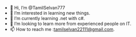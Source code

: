 - 👋 Hi, I’m @TamilSelvan777
- 👀 I’m interested in learning new things.
- 🌱 I’m currently learning .net with c#.
- 💞️ I’m looking to learn more from experienced people on IT.
- 📫 How to reach me :tamilselvan22111@gmail.com.

<!---
TamilSelvan777/TamilSelvan777 is a ✨ special ✨ repository because its `README.md` (this file) appears on your GitHub profile.
You can click the Preview link to take a look at your changes.
--->
